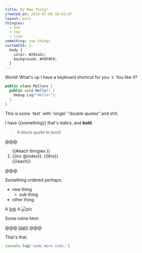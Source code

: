 ```yaml
---
title: My New Thing!
created_at: 2019-07-09 10:43:47
layout: post
thingies:
  - one
  - too
  - tree
something: two things
customCSS: |-
  body {
    color: #292a2c;
    background: #F0F0F0;
  }
---
```


World! What's up I have a keyboard shortcut for you: `Y`. You like it?

```csharp
public class MyClass {
  public void Hello() {
    Debug.Log("Hello!");
  }
}
```

This is some \`text\` with 'single' "double quotes" and shit.

I have {{something}} that's _italics_, and **bold**.

> A block quote to boot!

@@@
<ol>
{{#each thingies }}
<li>{{inc @index}}. {{this}}</li>
{{/each}}
</ol>
@@@

Something ordered perhaps:

- new thing
  - sub thing
- other thing

A [link](http://index.hu/)
A ![pic](c4d.jpeg)

Some inline html:

@@@
<a href="http://blah.hu">blah!</a>
@@@

That's that.

```js
console.log('some more code.')
```
